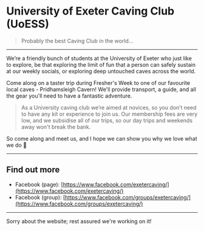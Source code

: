 # University of Exeter Caving Club (UoESS)
> Probably the best Caving Club in the world...

---

We’re a friendly bunch of students at the University of Exeter who just like to explore, be that exploring the limit of fun that a person can safely sustain at our weekly socials, or exploring deep untouched caves across the world.

Come along on a taster trip during Fresher's Week to one of our favourite local caves - Pridhamsleigh Cavern! We'll provide transport, a guide, and all the gear you'll need to have a fantastic adventure.

> As a University caving club we’re aimed at novices, so you don’t need to have any kit or experience to join us. Our membership fees are very low, and we subsidise all of our trips, so our day trips and weekends away won't break the bank.

So come along and meet us, and I hope we can show you why we love what we do 🙂

---

## Find out more

* Facebook (page): [https://www.facebook.com/exetercaving/](https://www.facebook.com/exetercaving/)
* Facebook (group): [https://www.facebook.com/groups/exetercaving/](https://www.facebook.com/groups/exetercaving/)

---

Sorry about the website; rest assured we're working on it!
